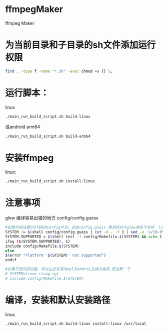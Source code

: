 # ffmpegMaker
ffmpeg Maker

# 为当前目录和子目录的sh文件添加运行权限
```bash
find . -type f -name "*.sh" -exec chmod +x {} \;
```

# 运行脚本：
linux
```bash
./main_run_build_script.sh build-linux
```
或android arm64
```bash
./main_run_build_script.sh build-arm64
```
# 安装ffmpeg
linux: 
```bash
./main_run_build_script.sh install-linux
```

# 注意事项
glew 编译容易出错的地方
config/config.guess
```bash 
#如果外部设置SYSTEM的config平台，此处config.guess 猜测的对于glew类库不支持  library -lX11 和 library -lGL，可以注释掉
SYSTEM ?= $(shell config/config.guess | cut -d - -f 3 | sed -e 's/[0-9\.]//g;')
SYSTEM.SUPPORTED = $(shell test -f config/Makefile.$(SYSTEM) && echo 1)
ifeq ($(SYSTEM.SUPPORTED), 1)
include config/Makefile.$(SYSTEM)
else
$(error "Platform '$(SYSTEM)' not supported")
endif
```
```bash 
#如果不想外部设置，可以在此处写为egl的androi支持的类库,反注释一下
# SYSTEM=linux-clang-egl
# include config/Makefile.$(SYSTEM)
```


# 编译，安装和默认安装路径
linux
```bash
./main_run_build_script.sh build-linux install-linux /usr/local
```